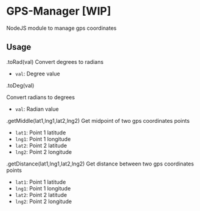 # GPS-Manager [WIP]
NodeJS module to manage gps coordinates

## Usage

.toRad(val) 
Convert degrees to radians

- `val`: Degree value  


.toDeg(val)

Convert radians to degrees

- `val`: Radian value


.getMiddle(lat1,lng1,lat2,lng2)
Get midpoint of two gps coordinates points

- `lat1`: Point 1 latitude
- `lng1`: Point 1 longitude
- `lat2`: Point 2 latitude
- `lng2`: Point 2 longitude 


.getDistance(lat1,lng1,lat2,lng2)
Get distance between two gps coordinates points

- `lat1`: Point 1 latitude
- `lng1`: Point 1 longitude
- `lat2`: Point 2 latitude
- `lng2`: Point 2 longitude 
